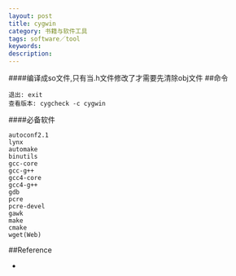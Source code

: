 ```yaml
---
layout: post
title: cygwin
category: 书籍与软件工具
tags: software／tool
keywords: 
description: 
---
```


####编译成so文件,只有当.h文件修改了才需要先清除obj文件
##命令

```
退出: exit
查看版本: cygcheck -c cygwin
```

####必备软件

```
autoconf2.1
lynx
automake
binutils
gcc-core
gcc-g++
gcc4-core
gcc4-g++
gdb
pcre
pcre-devel
gawk
make
cmake
wget(Web)
```

##Reference

* 